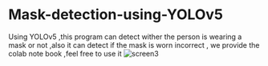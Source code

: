 # Mask-detection-using-YOLOv5
Using YOLOv5 ,this program can detect wither the person is wearing a mask or not ,also it can detect if the mask is worn incorrect , we provide the colab note book ,feel free to use it
![screen3](https://user-images.githubusercontent.com/88105870/128701122-ad3f3cd3-0585-4a36-9d7d-959b203f393f.png)
